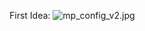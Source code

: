 First Idea:
![mp_config_v2.jpg](https://bitbucket.org/repo/7zKBgbq/images/2100157223-mp_config_v2.jpg)
